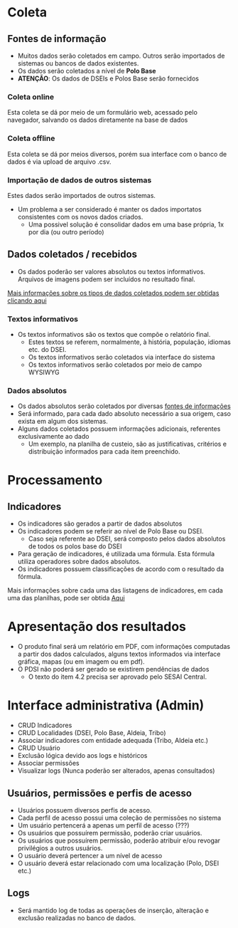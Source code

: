 # Coleta

## Fontes de informação

* Muitos dados serão coletados em campo. Outros serão importados de sistemas ou bancos de dados existentes.
* Os dados serão coletados a nível de **Polo Base**
* **ATENÇÃO**: Os dados de DSEIs e Polos Base serão fornecidos

### Coleta online

Esta coleta se dá por meio de um formulário web, acessado pelo navegador, salvando os dados diretamente na base de dados

### Coleta offline

Esta coleta se dá por meios diversos, porém sua interface com o banco de dados é via upload de arquivo .csv.

### Importação de dados de outros sistemas

Estes dados serão importados de outros sistemas.

* Um problema a ser considerado é manter os dados importatos consistentes com os novos dados criados.
  * Uma possivel solução é consolidar dados em uma base própria, 1x por dia (ou outro período)

## Dados coletados / recebidos

* Os dados poderão ser valores absolutos ou textos informativos. Arquivos de imagens podem ser incluídos no resultado final.

[Mais informações sobre os tipos de dados coletados podem ser obtidas clicando aqui](DadosColetados.markdown)

### Textos informativos

* Os textos informativos são os textos que compõe o relatório final.
  * Estes textos se referem, normalmente, à história, população, idiomas etc. do DSEI.
  * Os textos informativos serão coletados via interface do sistema
  * Os textos informativos serão coletados por meio de campo WYSIWYG

### Dados absolutos

* Os dados absolutos serão coletados por diversas [fontes de informações](#fontes-de-informação)
* Será informado, para cada dado absoluto necessário a sua origem, caso exista em algum dos sistemas.
* Alguns dados coletados possuem informações adicionais, referentes exclusivamente ao dado
  * Um exemplo, na planilha de custeio, são as justificativas, critérios e distribuição informados para cada item preenchido.

# Processamento

## Indicadores

* Os indicadores são gerados a partir de dados absolutos
* Os indicadores podem se referir ao nível de Polo Base ou DSEI.
  * Caso seja referente ao DSEI, será composto pelos dados absolutos de todos os polos base do DSEI
* Para geração de indicadores, é utilizada uma fórmula. Esta fórmula utiliza operadores sobre dados absolutos.
* Os indicadores possuem classificações de acordo com o resultado da fórmula.

Mais informações sobre cada uma das listagens de indicadores, em cada uma das planilhas, pode ser obtida [Aqui](DadosColetados.markdown)

# Apresentação dos resultados

* O produto final será um relatório em PDF, com informações computadas a partir dos dados calculados, alguns textos informados via interface gráfica, mapas (ou em imagem ou em pdf).
* O PDSI não poderá ser gerado se existirem pendências de dados
  * O texto do item 4.2 precisa ser aprovado pelo SESAI Central. 

# Interface administrativa (Admin)

* CRUD Indicadores
* CRUD Localidades (DSEI, Polo Base, Aldeia, Tribo)
* Associar indicadores com entidade adequada (Tribo, Aldeia etc.)
* CRUD Usuário
 * Exclusão lógica devido aos logs e históricos
 * Associar permissões
* Visualizar logs (Nunca poderão ser alterados, apenas consultados)

## Usuários, permissões e perfis de acesso
* Usuários possuem diversos perfis de acesso.
 * Cada perfil de acesso possui uma coleção de permissões no sistema
 * Um usuário pertencerá a apenas um perfil de acesso (???)
* Os usuários que possuírem permissão, poderão criar usuários.
* Os usuários que possuírem permissão, poderão atribuir e/ou revogar privilégios a outros usuários.
* O usuário deverá pertencer a um nível de acesso
* O usuário deverá estar relacionado com uma localização (Polo, DSEI etc.)

## Logs
* Será mantido log de todas as operações de inserção, alteração e exclusão realizadas no banco de dados.
